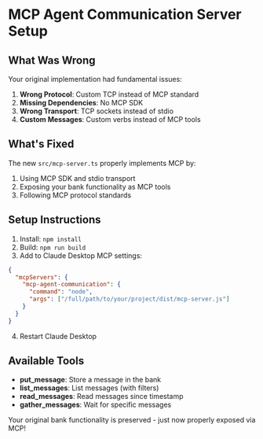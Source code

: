 # MCP Agent Communication Server Setup

## What Was Wrong

Your original implementation had fundamental issues:
1. **Wrong Protocol**: Custom TCP instead of MCP standard
2. **Missing Dependencies**: No MCP SDK
3. **Wrong Transport**: TCP sockets instead of stdio
4. **Custom Messages**: Custom verbs instead of MCP tools

## What's Fixed

The new `src/mcp-server.ts` properly implements MCP by:
1. Using MCP SDK and stdio transport
2. Exposing your bank functionality as MCP tools
3. Following MCP protocol standards

## Setup Instructions

1. Install: `npm install`
2. Build: `npm run build`
3. Add to Claude Desktop MCP settings:

```json
{
  "mcpServers": {
    "mcp-agent-communication": {
      "command": "node",
      "args": ["/full/path/to/your/project/dist/mcp-server.js"]
    }
  }
}
```

4. Restart Claude Desktop

## Available Tools

- **put_message**: Store a message in the bank
- **list_messages**: List messages (with filters)
- **read_messages**: Read messages since timestamp
- **gather_messages**: Wait for specific messages

Your original bank functionality is preserved - just now properly exposed via MCP!
